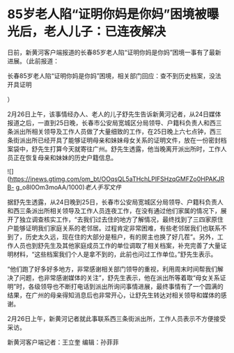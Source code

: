 # 85岁老人陷“证明你妈是你妈”困境被曝光后，老人儿子：已连夜解决

日前，新黄河客户端报道的长春85岁老人陷“证明你妈是你妈”困境一事有了最新进展。（此前报道：

长春85岁老人陷“证明你妈是你妈”困境，相关部门回应：查不到历史档案，没法开具证明

）

2月26日上午，该事情经办人、老人的儿子舒先生告诉新黄河记者，从24日媒体报道之后，一直到25日晚，长春市公安局宽城区分局领导、户籍科负责人和西三条派出所相关领导及工作人员做了大量细致的工作，在25日晚上六七点钟，西三条街派出所已经开具了能够证明母亲和妹妹母女关系的证明文件，放在一份密封档案袋中，舒先生打算今天就寄往广州。舒先生透露，他当晚离开派出所时，工作人员正在恢复母亲和妹妹的历史户籍信息。

![](https://inews.gtimg.com/om_bt/OOqsQL5aTHchLPlFSHzqGMFZo0HPAKJRB-
g_o8l0Om3moAA/1000)_老人手写文件_

据舒先生透露，从24日晚到25日，长春市公安局宽城区分局领导、户籍科负责人和西三条派出所相关领导及工作人员连夜工作，在没有通过他们家属的情况下，展开了独立调查核实工作，“去我们过去住的地方了解情况，最终找到了三四家原住户能够证明我们家庭关系的老邻居。过程肯定非常困难，有些老邻居我们也联系不到了，历史太久远，现在住的大部分是租户，有的房主也换了好几茬”。另外，工作人员也到舒先生及其他家庭成员工作的单位调取了相关档案，补充完善了大量证明材料，“这些档案我们个人是拿不到的，此前也问过工作单位。”舒先生表示。

“他们跑了好多好多地方，非常感谢相关部门领导的重视，利用周末时间帮我们解决了问题，也非常感谢媒体的关注”，舒先生表示，他在派出所等着取“母女关系证明”时，各级领导也不断打电话到派出所询问事情进展，最终事情有了一个圆满的结果，在广州的母亲得知消息后也非常开心，让舒先生转达对相关领导和媒体的感谢。

2月26日上午，新黄河记者就此事联系西三条街派出所，工作人员表示不方便接受采访。

新黄河客户端记者：王立奎 编辑：孙菲菲

